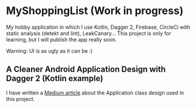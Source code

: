 # MyShoppingList (Work in progress)

My hobby application in which I use Kotlin, Dagger 2, Firebase, CircleCi with static analysis (detekt and lint), LeakCanary...
This project is only for learning, but I will publish the app really soon. 

Warning: UI is as ugly as it can be :)

A Cleaner Android Application Design with Dagger 2 (Kotlin example)
-----
I have written a [Medium article][1] about the Application class design used in this project.

[1]: https://medium.com/@petar.marijanovic/a-cleaner-android-application-design-with-dagger-2-kotlin-example-f87e8f681c16
